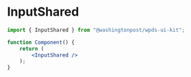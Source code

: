 # InputShared

```jsx
import { InputShared } from "@washingtonpost/wpds-ui-kit";

function Component() {
	return (
		<InputShared />
	);
}
```
